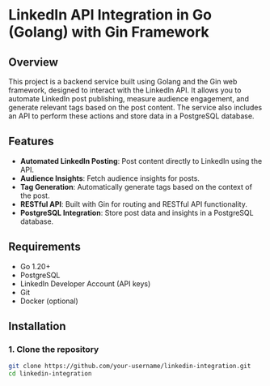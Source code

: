 # LinkedIn API Integration in Go (Golang) with Gin Framework

## Overview

This project is a backend service built using Golang and the Gin web framework, designed to interact with the LinkedIn API. It allows you to automate LinkedIn post publishing, measure audience engagement, and generate relevant tags based on the post content. The service also includes an API to perform these actions and store data in a PostgreSQL database.

## Features

- **Automated LinkedIn Posting**: Post content directly to LinkedIn using the API.
- **Audience Insights**: Fetch audience insights for posts.
- **Tag Generation**: Automatically generate tags based on the context of the post.
- **RESTful API**: Built with Gin for routing and RESTful API functionality.
- **PostgreSQL Integration**: Store post data and insights in a PostgreSQL database.

## Requirements

- Go 1.20+
- PostgreSQL
- LinkedIn Developer Account (API keys)
- Git
- Docker (optional)

## Installation

### 1. Clone the repository

```bash
git clone https://github.com/your-username/linkedin-integration.git
cd linkedin-integration
